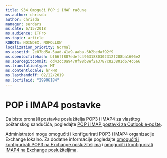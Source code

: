 ```yaml
---
title: 934 Omogući POP i IMAP račune
ms.author: chrisda
author: chrisda
manager: serdars
ms.date: 6/15/2018
ms.audience: ITPro
ms.topic: article
ROBOTS: NOINDEX, NOFOLLOW
localization_priority: Normal
ms.assetid: 2e07bd5a-5aad-41a9-aaba-6b2bedaf92f9
ms.openlocfilehash: bf66ff887edefc49631880302312f208ba1606e2
ms.sourcegitcommit: dd43cc0a9470f98b8ef2a3787c823801d674c666
ms.translationtype: MT
ms.contentlocale: hr-HR
ms.lasthandoff: 02/12/2019
ms.locfileid: "29906184"
---
```

# <a name="pop-and-imap4-settings"></a>POP i IMAP4 postavke

Da biste pronašli postavke poslužitelja POP3 i IMAP4 za vlastitog poštanskog sandučića, pogledajte [POP i IMAP postavki za Outlook e-pošte](https://support.office.com/article/8361e398-8af4-4e97-b147-6c6c4ac95353.aspx).
  
Administratori mogu omogućiti i konfigurirati POP3 i IMAP4 organizacije Exchange lokalno. Za dodatne informacije pogledajte [omogućiti i konfigurirati POP3 na Exchange poslužiteljima](https://technet.microsoft.com/library/bb124934.aspx) i [omogućiti i konfigurirati IMAP4 na Exchange poslužiteljima](https://technet.microsoft.com/library/bb124489.aspx).
  

